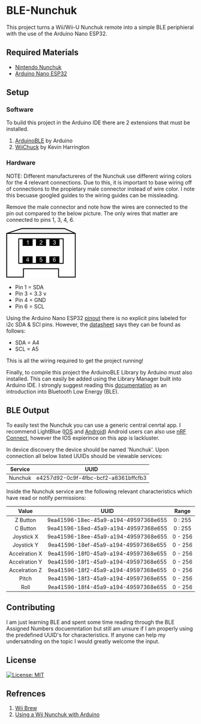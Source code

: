 # BLE-Nunchuk
This project turns a Wii/Wii-U Nunchuk remote into a simple BLE periphieral with the use of the Arduino Nano ESP32.

## Required Materials
- [Nintendo Nunchuk](https://www.nintendo.com/store/products/nunchuk-black-77944/)
- [Arduino Nano ESP32](https://store.arduino.cc/products/nano-esp32 "@embed")

## Setup

### Software
To build this project in the Arduino IDE there are 2 extensions that must be installed.

1. [ArduinoBLE](https://www.arduino.cc/reference/en/libraries/arduinoble/) by Arduino
1. [WiiChuck](https://github.com/madhephaestus/WiiChuck) by Kevin Harrington

### Hardware

 NOTE: Different manufactureres of the Nunchuk use different wiring colors for the 4 relevant connections.  Due to this, it is important to base wiring off of connections to the propietary male connector instead of wire color.  I note this becuase googled guides to the wiring guides can be missleading.

 Remove the male connector and note how the wires are connected to the pin out compared to the below picture.  The only wires that matter are connected to pins 1, 3, 4, 6.

 ![Nunchuk Pinout](/imgs/nunchuk-plug-schematic.png)

 * Pin 1 = SDA
 * Pin 3 = 3.3 v
 * Pin 4 = GND
 * Pin 6 = SCL

 Using the Arduino Nano ESP32 [pinout](https://docs.arduino.cc/hardware/nano-esp32) there is no explicit pins labeled for i2c SDA & SCl pins.  However, the [datasheet](https://docs.arduino.cc/resources/datasheets/ABX00083-datasheet.pdf) says they can be found as follows:

 * SDA = A4
 * SCL = A5
 
 This is all the wiring required to get the project running!

 Finally, to compile this project the ArduinoBLE Library by Arduino must also installed.  This can easily be added using the Library Manager built into Arduino IDE.  I strongly suggest reading this [documentation](https://www.arduino.cc/reference/en/libraries/arduinoble/) as an introduction into Bluetooth Low Energy (BLE).

## BLE Output

To easily test the Nunchuk you can use a generic central cenrtal app.  I recommend LightBlue ([IOS](https://apps.apple.com/us/app/lightblue/id557428110) and [Android](https://play.google.com/store/apps/details?id=com.punchthrough.lightblueexplorer&hl=en_US&gl=US)) Android users can also use [nRF Connect](https://play.google.com/store/apps/details?id=no.nordicsemi.android.mcp&hl=en_US&gl=US), however the IOS expierince on this app is lackluster.

In device discovery the device should be named 'Nunchuk'. Upon connection all below listed UUIDs should be viewable services:

| Service   |      UUID      |
|:----------:|:-------------:|
| Nunchuk | e4257d92-0c9f-4fbc-bcf2-a8361bffcfb3 |

Inside the Nunchuk service are the following relevant characteristics which have read or notify permissions:

| Value   |      UUID      |  Range |
|:----------:|:-------------:|:------:|
| Z Button | 9ea41596-18ec-45a9-a194-49597368e655 | 0 : 255 |
| C Button | 9ea41596-18ed-45a9-a194-49597368e655 | 0 : 255 |
| Joystick X | 9ea41596-18ee-45a9-a194-49597368e655 | 0 - 256 |
| Joystick Y | 9ea41596-18ef-45a9-a194-49597368e655 | 0 - 256 |
| Accelration X | 9ea41596-18f0-45a9-a194-49597368e655 | 0 - 256 |
| Accelration Y | 9ea41596-18f1-45a9-a194-49597368e655 | 0 - 256 |
| Accelration Z | 9ea41596-18f2-45a9-a194-49597368e655 | 0 - 256 |
| Pitch | 9ea41596-18f3-45a9-a194-49597368e655 | 0 - 256 |
| Roll | 9ea41596-18f4-45a9-a194-49597368e655 | 0 - 256 |


 ## Contributing
 I am just learning BLE and spent some time reading through the BLE Assigned Numbers docuemntation but still am unsure if I am properly using the predefined UUID's for characteristics.  If anyone can help my undersatnding on the topic I would greatly welcome the input.

 ## License

[![License: MIT](https://img.shields.io/badge/License-MIT-yellow.svg)](https://opensource.org/licenses/MIT)

 ## Refrences
1. [Wii Brew](https://wiibrew.org/wiki/Wiimote/Extension_Controllers/Nunchuck)
1. [Using a Wii Nunchuk with Arduino](https://www.xarg.org/2016/12/using-a-wii-nunchuk-with-arduino/)

 
